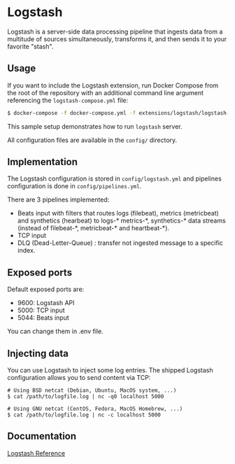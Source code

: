 # Logstash

Logstash is a server-side data processing pipeline that ingests data from a multitude of sources simultaneously, transforms it, and then sends it to your favorite "stash".

## Usage

If you want to include the Logstash extension, run Docker Compose from the root of the repository with an additional
command line argument referencing the `logstash-compose.yml` file:

```bash
$ docker-compose -f docker-compose.yml -f extensions/logstash/logstash-compose.yml up
```

This sample setup demonstrates how to run `logstash` server.

All configuration files are available in the `config/` directory.

## Implementation

The Logstash configuration is stored in `config/logstash.yml` and pipelines configuration is done in `config/pipelines.yml`.

There are 3 pipelines implemented:
- Beats input with filters that routes logs (filebeat), metrics (metricbeat) and synthetics (hearbeat) to logs-\* metrics-\*, synthetics-\* data streams (instead of filebeat-\*, metricbeat-\* and heartbeat-\*).
- TCP input
- DLQ (Dead-Letter-Queue) : transfer not ingested message to a specific index.

## Exposed ports

Default exposed ports are:

- 9600: Logstash API
- 5000: TCP input
- 5044: Beats input

You can change them in .env file.

## Injecting data

You can use Logstash to inject some log entries. The shipped Logstash configuration allows
you to send content via TCP:


```console
# Using BSD netcat (Debian, Ubuntu, MacOS system, ...)
$ cat /path/to/logfile.log | nc -q0 localhost 5000
```

```console
# Using GNU netcat (CentOS, Fedora, MacOS Homebrew, ...)
$ cat /path/to/logfile.log | nc -c localhost 5000
```

## Documentation

[Logstash Reference](https://www.elastic.co/guide/en/logstash/8.6/introduction.html)